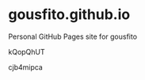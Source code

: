 # gousfito.github.io
Personal GitHub Pages site for gousfito






























































kQopQhUT

cjb4mipca
